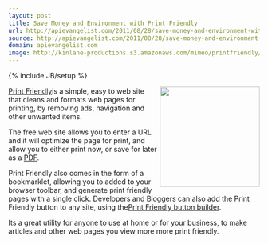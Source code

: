 ```yaml
---
layout: post
title: Save Money and Environment with Print Friendly
url: http://apievangelist.com/2011/08/28/save-money-and-environment-with-print-friendly/
source: http://apievangelist.com/2011/08/28/save-money-and-environment-with-print-friendly/
domain: apievangelist.com
image: http://kinlane-productions.s3.amazonaws.com/mimeo/printfriendly/print-friendly.png
---
```

{% include JB/setup %}<p><a title="Print Friendly" href="http://www.printfriendly.com/"><img src="http://kinlane-productions.s3.amazonaws.com/mimeo/printfriendly/print-friendly.png" alt="" width="200" align="right" /></a><p></p>
<a title="Print Friendly" href="http://www.printfriendly.com/">Print Friendly</a>is a simple, easy to web site that cleans and formats web pages for printing, by removing ads, navigation and other unwanted items.<p></p>
The free web site allows you to enter a URL and it will optimize the page for print, and allow you to either print now, or save for later as a <a title="PDF" href="http://developer.mimeo.com">PDF</a>.<p></p>
Print Friendly also comes in the form of a bookmarklet, allowing you to added to your browser toolbar, and generate print friendly pages with a single click. Developers and Bloggers can also add the Print Friendly button to any site, using the<a title="Print Friendly Button Builder" href="http://www.printfriendly.com/button">Print Friendly button builder</a>.<p></p>
Its a great utility for anyone to use at home or for your business, to make articles and other web pages you view more more print friendly.</p>

